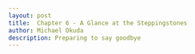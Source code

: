 ```yaml
---
layout: post
title:  Chapter 6 - A Glance at the Steppingstones
author: Michael Okuda
description: Preparing to say goodbye
---
```


<!--_(June 2022; college junior) I never told anyone, but ever since last semester, I envisioned a future where I would live to be single my entire life. I couldn’t pinpoint why though. But I definitely didn’t see the point of making new friends unless I felt like I was going to be in their lives. On the mission, I had hoped to continue to keep in contact with the missionaries that I felt closer to, but that didn’t happen. Physical distance didn’t help either, but it was difficult to keep in touch with even those who went to BYU._

_So, what was the point of putting effort into things that wouldn’t last? Sure, they might have been Steppingstones—these people that would help me move into the next stage of my life. But after that, I would no longer see them again. It was almost as if they were dead._

_Along the lines of a social life, I hadn’t gone on a single date since before my mission. I guess I wasn’t interested in dating anyway, and it seemed like no one was interested in going on a date with me, so it didn’t come to my mind. I knew that marriage was an essential step to exaltation, and my goal was to live with God and my family forever, so I felt like I would have to figure out a way to do that. I had heard people say that attraction was God-given, but I had a hard time believing that. Those feelings led to unclean thoughts, promiscuous acts, and all sorts of drama. It was what I called a Disease. Whenever I heard people talk about dating or relationships, I was pretty turned off. Anytime I saw a couple holding hands or kissing, I usually avoided the situation and walked away. Eternal marriage—the sealing of a man and a woman—was essential for exaltation, not this extra romantic filth. Why did people want to deal with this Disease on top of everything else in life?_

_As a general vision, I saw myself finding a job that would keep me secure. I’d go back to my nice home and enjoy the rest of the day to myself. Maybe I’d get into cooking or some other hobby. I wouldn’t have to worry about taking care of kids; I would be all alone. It honestly sounded like the life._

## Section 1

March 14, 2024.  My alarm went off.  After a few seconds, the thought of Jonah came to mind.  Immediately, a blanket of sadness and grief engulfed my entire body.  I didn’t want to get out of bed at all.

But I managed to get out of bed somehow.

Literally every single minute, I thought about Jonah.  It seemed like almost everything directed my thoughts back to him.  Seeing a piano, going to the building on campus where he worked, seeing a camera, taking the bus, even just sitting in the car and imagining him sitting in the passenger seat beside me.  They all filled me with immense grief.

Even though I was going through these emotions, I texted him asking if he’d be available to take my graduation photos the following week.  A day passed.  Then two.  Then a week.  He never responded.  I was hurt even more.  Even though he said he saw us still being friends, I didn’t see it anymore, not with the lack of communication.

My appetite and motivation to work dramatically decreased.  I had to force myself to eat, and doing homework was tremendously difficult.  I just wanted to lay my head down and do nothing.

Today, I had another council meeting with the Office of Belonging.  Afterwards, I talked to one of the other council members about Jonah, and he and I talked in the library for six hours, just about what life would look like in the future with moving on and moving to Dallas.  He could tell I was pretty depressed, so he helped me make a plan to get through the rest of the day.

## Section 2

March 19, 2024.  My alarm went off.  The moment I woke up, the thought of Jonah came to mind.  Immediately, a blanket of sadness and grief engulfed my entire body.  I didn’t want to get out of bed at all.

But I managed to get out of bed somehow.

Since I never heard from Jonah about taking graduation photos, I asked David.  That evening, he and I walked around campus and downtown Provo.  Honestly, the whole photoshoot felt painful.  The camera, going to the LSB, being in my cap and gown.  Even looking at the Nikon camera David gave me made me feel overwhelmed with grief.  I had to move it someplace where it wouldn’t be in sight.

“I’m sorry, I know heartbreak absolutely sucks,” Tao said.  After the group went to Burgers Supreme, he and I talked in his car.  “What do you miss about him?”

I told him about all the dates: playing the piano, taking photos, making out, everything.  “He and I vibed well,” I continued.  “Our personalities and perspectives are pretty similar.  I think it’s the small things I really like about him too.  Stuff like how he prefers to find a parking spot that’s visibly open than snaking through the aisles trying to find a parking spot closest to the building.  That’s how I am too.”  Tao and I laughed.

“Love is an interesting emotion.  When you have feelings for someone, they don’t 100 percent fully leave, even when a long time has passed.  Love is like a spark that can make those feelings grow again.”

“That’s encouraging,” I sarcastically said.  “Literally, I can drive down this road, turn, and get to his house.  It’s so tempting.”

“You know where he lives?”

“Yeah, I usually pick him up.”

“You wanna egg his place?”

“Uh, no.”

“Okay good, because even if you wanted to, I wouldn’t have gone.”

Tao and I talked for about an hour, after which we gave each other hugs.  I felt so touch deprived.  I wished I could be in Jonah’s arms and cuddle.  I missed him.

## Section 3

March 31, 2024.  My alarm went off.  The moment I woke up, the thought of Jonah came to mind.  Immediately, a blanket of sadness and grief engulfed my entire body.  I didn’t want to get out of bed at all.

But I managed to get out of bed somehow.

Someone in my ward asked me to accompany a choir for a special musical number, so I went to the Music Building to practice.  I knew beforehand that I needed to brace myself with the memory of my first date with Jonah.

On the elevator to the practice rooms, I imagined him standing there beside me and walking with me to the practice room.  I found one that was similar to the one that he and I had been in.  I saw the chair he sat in, which was pulled beside the piano.

As I sat down, I thought about the time I played "Clair de Lune."  Maybe if I played it once, I could release some of the sadness.  So I played, and I was right.  I bawled for a while and wiped my tears as I got out the sheet music for the choir.

After I finished practicing, I thought about Jonah in the elevator again.  I imagined him bumping my arm as we walked outside and how I would bump his arm back.  It was too much.

It had been about two weeks since Jonah and I had done that DTR, but I wasn’t making any progress with healing.  Usually, I’d feel a lot better by this time, so I was a bit stressed that my feelings were still the same, especially my lack of appetite and motivation to do anything.  They were really starting to become a hindrance, especially with homework.  I felt like I took two or three times longer to finish things because I was trying to get over the grief and sadness I was feeling.

Tao suggested I go to therapy, which I agreed to do.  Not only was I dealing with grief, but I also felt a bit daunted by the reality of graduating and moving to a new place.  I felt like the connections I made at BYU were all fading away.  Even though I hung out with the group from institute like usual, I felt so lonely.  The last two months of the semester were definitely the most challenging of the school year.  I had looked forward so much to graduating.  It was my goal.  But I didn’t realize or expect how sad I’d be about it too.

After a few meetings with finding a therapist, I found one I felt would be a fit for me, even if it was a 45-minute commute.  During the time that I was looking for a therapist, I was suggested by one of the therapists that I make time to grieve and to be okay with it.  The problem was that I felt like I was grieving so much during the time that I’d try to do homework or eat or do anything in general.  I didn’t want to grieve because it took me so much longer to do what I needed to do, which also made me feel overwhelmed by everything else I needed to do to not get behind.  But maybe that was the difference.  Maybe I needed to make some time, give myself compassion, and grieve.

"I don't know if I'm going to find anyone in Dallas," I said.  Gyuna and I were on the phone.

"Oh my gosh, Michael," she responded.  "Literally, after every time things don't work out, you say that, and then you find someone else."

"This is different though.  I've never felt so bummed like I am now, especially this long.  I feel like the sting isn't as painful as often, but he's the first thing that comes to mind when I wake up, and I fall asleep thinking about him."

"You'll find someone, even if he comes from a different background.  If people discriminate you because you're Mormon, don't be part of their lives.  Walk away.  It's just like if people discriminate you because you're gay or because you're Asian.  Walk away.  You don’t deserve those kinds of people."

“Something that I’ve not experienced for as long as I can remember is that right before he got out of the car the last time I saw him, I wanted to say, ‘I love you.’  That’s so uncharacteristic of me.”

“Oh my gosh.  You know this boy for a couple months, and you’ve never wanted to tell me that?”

“I don’t say that kind of stuff to people.”

“Say ‘I love you’ right now.”

“I love you.”

Gyuna laughed.  “Why did you say it like that?”

“I’m telling you, it’s not natural for me to say stuff like that.”

“Dang, you’re in love with Jonah-boy.”

“No.  I’m not.  I’m just delusional.”

“Love is delusional.”

I also talked to one of my roommates.  He had posted on Facebook a little less than a year ago that he had broken off an engagement.  I had never talked to him about it, but I wanted to know what he did after the situation.  I was a bit scared to ask since I didn’t feel like my roommates were emotionally vulnerable with me, but I had the courage to ask.

I almost cried while he shared his story about the engagement, the wedding preparations and the reception, and the breakup.  I couldn’t comprehend what that would’ve felt like.  “Dang, that’s tough,” I said.  “What did you do to cope with the heartbreak?”

“I honestly didn’t cope with it very well,” my roommate answered.  “During the time that I was living in married housing by myself, it was a very dark period of my life.  I’d say my go-to is running when I’m stressed or sad.  I now feel like I’m at a point where I can talk about this experience in a healthy way, and I feel like I can date other girls.  That breakup is something I’ll have to talk about at some point with a girl.”

“Thank you for sharing this with me,” I said.

“Of course.”

I was so surprised by how open he was to share his experiences.  He didn’t even ask me why I asked.  He was just so vulnerable.

## Section 4

April 5, 2024.  My alarm went off.  The moment I woke up, the thought of Jonah came to mind.

I was expecting to feel that same blanket of grief.  But this time, the sting wasn’t as painful.  My appetite had come back.  I was still burdened by sadness on occasion, but it wasn’t that constant sadness that stuck like a shadow.

Initially, I didn’t know how I felt about it.  Maybe I was making progress.  Time was beginning to heal the pain.  At the same time, it felt weird that I was moving on.  I _liked_ liking Jonah.  Now I felt sad that my feelings for him were beginning to fade away.

Christian said he was in town for the weekend, so I visited him with Gyuna.  I was going to video call him about the whole situation, but I never got around to that.  I met with Gyuna and Christian later that night.

“He’s a cutie,” Christian said when I showed a picture of Jonah.  It seemed to be everyone's response from those I showed a picture of him.

“I know, he’s super cute,” I responded.

“No wonder you’re so heartbroken.  Why don’t you call him?”

“Why would I do that?”

“Both of you said you wanted to be friends, right?”

“Yeah.  Those were the words spoken.  I’m not sure if it’s going to be the reality.”

“Calling is more direct, and you can talk about things a lot more clearly and faster than texting.  I’m not the greatest at texting.  I do a lot better with calls.”  I guess it was true that I mostly called Gyuna and Christian these days if I wanted to talk to them.

“What if he doesn’t respond?” I asked.

“Then you know that he’s not going to make the effort to be your friend.  It’s going to be difficult either way.”

“What would I say?”

“I don’t know.  Just talk like you’re friends.  Ask him what he’s up to, and if you want to be more direct, ask if he still wants to be friends.  If that’s what you both want, it’ll happen naturally.”

Initially, I didn’t think I’d call Jonah, but it probably made more sense to give it a try since he was so bad at responding over text.  Plus, I felt like I needed some time and space to recover from feeling so sad.  I still felt sad, though I was in a better spot than I was the first couple weeks.  I didn’t see Jonah initiating things either, so the next morning, I gave him a call.

I was so nervous.  It had been about a month since he and I had talked to each other.  He didn’t pick up, so I left a voice message to call me when he’d be available.

I waited for an hour, two hours, four hours—just nervously anticipating a call from him.  I didn’t hear anything from him, so I felt like I got my answer.

Then that night, he texted me asking if I had called about taking graduation photos.  I gave him a call.  He didn’t pick up, but a few seconds later, he called back.

“Hey, how’s it going?” I greeted.

"Good," Jonah replied.  A tinge of nostalgia hit.  It had felt like years since I last heard his voice.  "Pretty good.  How are you?"

We talked about the past few weeks and about school for about half an hour.

"For the graduation photos, my brother-in-law did them," I said.

"Oh good, I'm not the greatest photographer, so I'm sure he did well," Jonah said.  "Have you seen them?"

"Yeah, he taught me how to use some software.”  I then asked, “Why didn't you respond?"

"I don't know...  Honestly, I don't have a good answer, and I'm sorry.  I'm really embarrassed about it, and that's totally on me for leading you on like that."

After some talk, he asked if he was mad at me, and I told him about my frustrations with the lack of communication.  I felt like if he wanted to do better with dating that he should know about that.  He told me that he felt like he was still trying to figure things out and that transitioning into dating life and getting into a relationship all happened so fast.  He said he wasn't ready for anything committed.

"Are you mad at me or have any negative feelings toward me?" I then asked.

"No, I'm not mad at you,” he responded.  “I'm just really embarrassed.  I feel like when something doesn't work out, it's usually that one person or both people in the relationship don't do their part, and I feel like it was all my fault.  Again, I just need to work on myself.  I liked spending time together, but I definitely didn't communicate.  I'm so sorry.  I really am embarrassed."

Jonah shared a lot that I wished I had known earlier.  "Aw, if we were in person, I wish I could give you a hug," I said.

"I wish I could give you a hug too."  After some more talk, he asked, "Does this give you some closure?  Is that why you wanted to call?"’

"I'm glad we could talk things out.  And I'd like to be friends.  Last semester, I tried to make friends from dating apps, but it was hard.  The guys I went on dates with kinda wanted more than a friendship, so when things didn't go further, contact stopped.  I feel like everyone has different definitions of what a 'friend' is, but for me, a friend is someone who spends time with me.  I'd say my love language is quality time, so doing stuff together and talking are what I consider a friend."

"I want to be friends too.  I feel like we have good chemistry.  When I was in a relationship, it was socially fulfilling, but now I'm trying to make friends and that's also been fulfilling too.  And I'll definitely do better about communicating.  I still haven't planned what my schedule will be like this week, but maybe we can do something next weekend."

Jonah and I talked on the phone for about an hour.  "Thank you for calling me," he said.

"I was honestly so scared," I said.  "And I honestly thought you weren't going to call back."

He laughed.  "I was still asleep when you called since I went to bed at 3 in the morning, but when I saw that you called, I got really scared the entire day, so I just texted you.  But I'm really glad we talked.  And if we do bump into each other, don’t be a stranger."

"It's good to hear from you.  Thanks for talking to me."

I then called Christian and thanked him for the advice to call.

Jonah and I met the following weekend.  He and I got boba and walked around the mall in Orem.  It was a bit odd.  He and I were now "friends."  Even though it was just a hangout, I wished it were more.  I knew commitment wasn’t an option, and he knew that he wasn’t ready for commitment either.  But he was so freaking cute!  It was a risk letting go of someone and trusting the uncertainty that someone else was out there.

"Are you excited about graduation?" Jonah asked.

"In some ways, yeah," I answered.  "I'm starting to feel like all of these connections I've made here are fading away though."

"You'll find people in Dallas and make connections there."

When I dropped him off at his place, he asked if he could give me a hug, so we hugged for a while.  The longing for the feelings of going on dates with him emerged again.  For the rest of the day, I felt heartbroken that things wouldn't work out.  In some ways, I could tell he had moved on, and I needed to catch up.

At this point though, the logical side of me knew that I deserved someone better.  Even though he said he’d do better about communication, he still sucked at texting.  I tried calling him again in the middle of the week, but I could tell he didn’t sound so happy.

Before he got out of the car, he said he'd be down to hang out again.  I sent him an invitation to my graduation, as that probably would be the last time we’d see each other.  He replied after a few hours:

```Jonah: I'll try to make it!```

```Thanks again for today:)```

```It was good being with you```

Bro, stop playing with my feelings!  I was trying so hard to move on.  I wasn’t sure if I felt better that we were still keeping in contact than when we weren't keeping in contact at all.  There were times when the pain stung, but I wanted things to work out so that both of us would be happy.

With dating, I evaluate a guy by four characteristics: character, looks, personality, and interests.  To put things in a more realistic perspective, I sat down and did an evaluation.

Number one, character: I think of the Christlike attributes.  Anyone could be respectful.  Anyone could be patient.  But how was the guy developing those attributes, and what did he value?  I also considered intelligence in all its aspects to be part of character, including academic, social, and emotional intelligence.

Honestly, I didn’t find anything too impressive about Jonah's character.  Communication was his obvious red flag.  I could tell he liked learning from all the talks about his love for economics.  I could also tell that he had goals with his social life making new friends and connections.

Number two, looks:  HEHHH-cka cute.  10 out of 10.  Anyone who doesn’t at least objectively see that is crazy.

Number three, personality:  I think of personality as the unique part of a person.  One person may be outgoing and another person may be reserved, but both could show respect towards other people in their own ways.  That's how I differentiate character and personality.

I’ve not come across many people whose personality and perspectives on people are similar to mine: introverted, a few close friends, a value for people and connection.  (And our approach to finding a spot in a parking lot.)  When Jonah said he and I had good chemistry, I felt like he was talking about our personalities.

Number four, interests:  Not too many common interests, though I loved his passion for movies, culture, and photography.  Again, when common ground is found in interests, it’s a great way to connect, but I don’t value interests as much as other things like communication.

Another thing I thought about was if I’d be proud to introduce my partner to Shari.  Initially, that statement was if I’d be proud to introduce my partner to my family in general, but it seemed like President Okuda, Sister Okuda, and Nozomu wouldn’t be supportive no matter what guy I introduced, so I couldn’t control that.  Even with Shari, I wasn’t sure if I’d feel comfortable introducing a guy to her.  Maybe I haven’t found that sort of guy yet.

## Section 5

April 24, 2024.  Ever since going to therapy the past few weeks, I had talked to my therapist about being gay and Asian at BYU, my feelings for Jonah, and preparing socially and spiritually for Dallas.  I had made the observation before, but being emotionally vulnerable around my family was super difficult for me.  I didn’t feel like they were good examples to me themselves, especially President and Sister Okuda.  I could tell a difference in the way that I felt comfortable around those who knew I was gay compared to those who didn’t.  In some ways, I wished I could’ve talked about dating to the people who didn’t know I was gay, but I didn’t feel safe doing that.

“How have you been emotionally vulnerable with people in general?” my therapist asked.

“When I initiate things, I usually don’t feel much of a reciprocation, but when someone else initiates and makes it clear that they want to connect with me with good intentions, I make the effort to reciprocate.  That was how it was with my friend from Korea who also served in my mission.”

“I know you talked about your sister being supportive of your decision to date guys.  Would you say she’s someone safe to go to?”

“Yes.  But it still feels so unnatural to talk about things like that.  With my friends, I feel like I can talk about it so naturally.  With her, it takes so much effort and courage.  I wish I didn’t feel that way.”

“I can sense a bit of emotion.  Can you tell me a bit more about what’s difficult or how you feel about your sister?”

Oh shoot, he could tell that I was getting emotional.  I felt unmasked.  I hated getting emotional in front of people, but I couldn’t help but cry.  I cried for a couple minutes.  “I’ll miss her,” I finally said.  I took a deep breath.  “When my dad said some very hurtful things to me, it was really difficult, but my sister listened to me, and that was when I felt like she meant what she said about being supportive.  It’s so frustrating to feel like I still can’t be myself around her.”

I realized in that moment that one thing I learned from President and Sister Okuda was that I didn’t want to be like them in terms of how emotionally invulnerable or black-and-white they were.  I saw how people could relate to me and felt closer to me when I was emotionally vulnerable.  And in turn, I felt more comfortable around them too.

...


April 25, 2024.  After all these years, graduation happened.  Again, I didn’t realize how sad I’d be about it, but I walked across the stage.  Yay.

The next day, I was writing some of my reflection in the Music Building about my dates with Jonah.  I didn't see him at my convocation, which I wasn't sure what happened.  He never told me he wasn't going to show up.  But I wanted to say bye to him one last time.

Why?  Cuz I was dumb and delusional.  Recollecting the memories of our dates made me want to see him again.

He texted me saying that he was available now, which was about 11:30 at night.  I went to his place, and he and I talked in the car about summer plans and life in general.

"My mom texted me asking if I wanted anything for a graduation gift," I said.  "I'm kinda the worst at giving and receiving gifts, so I was like, 'I don't know.'"

"Ask them to give you a Switch," Jonah said.

I laughed.  "Actually, my sister and brother-in-law are going up to Rexburg, and they asked if I wanted my dad's Switch since I left it there."

"You need it.  You definitely need it."

"I guess it'll keep me occupied.  I just feel like I'm in limbo though.  I'm not sure what I'm going to do.  You've got things to look forward to with going home and abroad."

"You've got things to look forward to as well," he said.  "Just a couple months before things happen."

"Yeah.  Kinda just wanna move to Dallas right now and start my job.  You said you're pretty open to move anywhere, right?"

"Yeah.  I've still got another two years though."

"They'll go by faster than you think."

"Yeah, still trying to figure out everything,” he said.  “School.  Life.  I think Texas would be a cool place to live.  I’ve heard good things about it.  I still have to figure things out with the business school and apply for that.  You think statistics would be a good alternative?"

"Uh, yeah.  I'm biased though."

"How does it feel now that you're graduated?"

"I feel the same honestly.  I guess I just need to move to Dallas, and then things will feel real.  During these two months, I'm thinking about writing a blog like I did when I came out to my family."

"You should send it to me."  He smiled.  "You don't have to, but if it's on the Internet, I think it's fair game."

We talked some more.  Even though it was past midnight, it sounded like he was going to meet with a friend since I saw a truck parked behind me.  "You can message me on Messenger while I'm abroad," he said.  "You still have my number too.  Don’t be a stranger.  Text me if you need anything."

"Yeah, if you respond," I said.

"I will."  He then said, “I should probably go, but can I give you a hug?”

“Yeah.”

We gave each other our last embrace.  He caressed the back of my neck and then put his face against mine.  We kissed.

"Is that okay?" he asked.

"It's more than okay," I answered.

We had a nice make out session.  I wished he didn't have to go.  Hopefully it didn't make his friend feel uncomfortable if she saw us.

We stared into each other's eyes.  "You're really cute," I said.

He laughed.  "I was gonna say the same thing.  You're really cute too."

We gave each other our last few kisses, and with that, he left.

...

As I packed to go to Seattle, I came across the Nikon camera that David had given me.  I took the camera out and turned it on.  Viewing its controls, I remembered the date when Jonah taught me about the exposure triangle at the LSB.  I took a few photos.

The clicking of the camera brought the sting of heartbreak back, but this time, that sting felt different—the kind that brought grief but also a spark of happiness from good memories.  I turned off the camera, packed it into its bag, and set it with my luggage.

## Conclusion

If you’ve read this far into my reflection, I thank you for the time you’ve read this.

...

The piano.  Holding hands in the car.  "Love is like a spark of fire."  Waking up to the alarm.  The lyrics.  The scenes.  Plastic surgery.  Now you've got some context.  (This is how I come to love a song.)

### 불장난 ("Playing with Fire") by Blackpink with English translation (or watch with subtitles)

<center><iframe width="853" height="480" src="https://www.youtube.com/embed/9pdj4iJD08s" title="BLACKPINK - &#39;불장난 (PLAYING WITH FIRE)&#39; M/V" frameborder="0" allow="accelerometer; autoplay; clipboard-write; encrypted-media; gyroscope; picture-in-picture; web-share" referrerpolicy="strict-origin-when-cross-origin" allowfullscreen></iframe></center>

```My mom told me every day to always be careful of guys```

```Because love is like playing with fire. It can get you hurt, eh.```

```My mom might be right because when I see you, my heart fires up.```

```My attraction towards you is greater than the fear, eh.```

.

```I can't stop this trembling, on and on and on.```

```I wanna throw my all into your world.```

```Look at me, look at me now.```

```Look at how you’re making me nervous.```

```I can't stop it.```

```Our love is like playing with fire.```

.

(Chorus)

```My love is on fire.```

```Now burn, baby, burn.```

```Playing with fire.```

```My love is on fire.```

```So don't play with me, boy.```

```Playing with fire.```

.

```Oh no, I've already come too far.```

```Suddenly, none of this is a game anymore.```

```Love is like a spark of fire.```

```Let the wind blow. The fire will grow.```

```Even my mom doesn’t know if this is medicine or poison.```

```He stole my heart. (But where are the cops?)```

```You’re like the oil poured onto my burning heart.```

```Kiss him, will I diss him? I don't know, but I miss him.```

```This love that goes beyond addiction is crack.```

```The color of my heart is black.```

.

```I can't stop this trembling, on and on and on.```

```I wanna throw my all into your fire.```

```Look at me, look at me now.```

```Look at how you’re making me nervous.```

```I can't stop it.```

```Our love is like playing with fire.```

.

(Chorus)

```My love is on fire.```

```Now burn, baby, burn.```

```Playing with fire.```

```My love is on fire.```

```So don't play with me, boy.```

```Playing with fire.```

.

```It's raging out of control.```

```The fire is spreading too fast.```

```Don't stop me.```

```Let this love burn the night away.```

## THE END

---

[Introduction](https://mokuda2.github.io/senioryearreflection/2023/05/01/Introduction.html)

[Chapter 1: Blank](https://mokuda2.github.io/senioryearreflection/2023/04/08/Blank.html)

[Chapter 2: The Meaning Behind a Name](https://mokuda2.github.io/senioryearreflection/2023/04/07/The-Meaning-Behind-a-Name.html)

[Chapter 3: Prodigal Father, Prodigal Son](https://mokuda2.github.io/senioryearreflection/2023/04/06/Prodigal-Father-Prodigal-Son.html)

[Chapter 4: State of the Soul](https://mokuda2.github.io/senioryearreflection/2023/04/05/State-of-the-Soul.html)

[Chapter 5: A Spark of Fire](https://mokuda2.github.io/senioryearreflection/2023/04/04/A-Spark-of-Fire.html)

[Chapter 6: A Glance at the Steppingstones](https://mokuda2.github.io/senioryearreflection/2023/03/03/A-Glance-at-the-Steppingstones.html)
-->